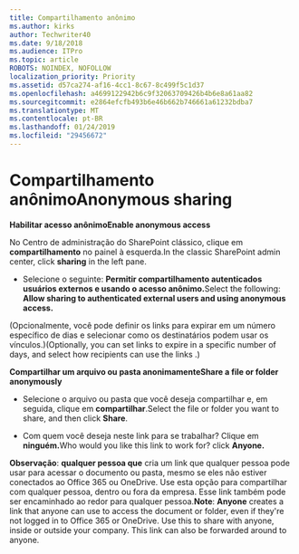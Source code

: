 ```yaml
---
title: Compartilhamento anônimo
ms.author: kirks
author: Techwriter40
ms.date: 9/18/2018
ms.audience: ITPro
ms.topic: article
ROBOTS: NOINDEX, NOFOLLOW
localization_priority: Priority
ms.assetid: d57ca274-af16-4cc1-8c67-8c499f5c1d37
ms.openlocfilehash: a4699122942b6c9f32063709426b4b6e8a61aa82
ms.sourcegitcommit: e2864efcfb493b6e46b662b746661a61232bdba7
ms.translationtype: MT
ms.contentlocale: pt-BR
ms.lasthandoff: 01/24/2019
ms.locfileid: "29456672"
---
```

# <a name="anonymous-sharing"></a><span data-ttu-id="3fb6b-102">Compartilhamento anônimo</span><span class="sxs-lookup"><span data-stu-id="3fb6b-102">Anonymous sharing</span></span>

 <span data-ttu-id="3fb6b-103">**Habilitar acesso anônimo**</span><span class="sxs-lookup"><span data-stu-id="3fb6b-103">**Enable anonymous access**</span></span>
  
<span data-ttu-id="3fb6b-104">No Centro de administração do SharePoint clássico, clique em **compartilhamento** no painel à esquerda.</span><span class="sxs-lookup"><span data-stu-id="3fb6b-104">In the classic SharePoint admin center, click **sharing** in the left pane.</span></span> 
  
- <span data-ttu-id="3fb6b-105">Selecione o seguinte: **Permitir compartilhamento autenticados usuários externos e usando o acesso anônimo.**</span><span class="sxs-lookup"><span data-stu-id="3fb6b-105">Select the following: **Allow sharing to authenticated external users and using anonymous access.**</span></span>
  
<span data-ttu-id="3fb6b-106">(Opcionalmente, você pode definir os links para expirar em um número específico de dias e selecionar como os destinatários podem usar os vínculos.)</span><span class="sxs-lookup"><span data-stu-id="3fb6b-106">(Optionally, you can set links to expire in a specific number of days, and select how recipients can use the links .)</span></span>
    
 <span data-ttu-id="3fb6b-107">**Compartilhar um arquivo ou pasta anonimamente**</span><span class="sxs-lookup"><span data-stu-id="3fb6b-107">**Share a file or folder anonymously**</span></span>
  
- <span data-ttu-id="3fb6b-108">Selecione o arquivo ou pasta que você deseja compartilhar e, em seguida, clique em **compartilhar**.</span><span class="sxs-lookup"><span data-stu-id="3fb6b-108">Select the file or folder you want to share, and then click **Share**.</span></span> 
    
- <span data-ttu-id="3fb6b-109">Com quem você deseja neste link para se trabalhar? Clique em **ninguém.**</span><span class="sxs-lookup"><span data-stu-id="3fb6b-109">Who would you like this link to work for? click **Anyone.**</span></span>
  
 <span data-ttu-id="3fb6b-p101">**Observação**: **qualquer pessoa que** cria um link que qualquer pessoa pode usar para acessar o documento ou pasta, mesmo se eles não estiver conectados ao Office 365 ou OneDrive. Use esta opção para compartilhar com qualquer pessoa, dentro ou fora da empresa. Esse link também pode ser encaminhado ao redor para qualquer pessoa.</span><span class="sxs-lookup"><span data-stu-id="3fb6b-p101">**Note**: **Anyone** creates a link that anyone can use to access the document or folder, even if they're not logged in to Office 365 or OneDrive. Use this to share with anyone, inside or outside your company. This link can also be forwarded around to anyone.</span></span> 
    

